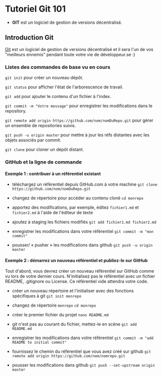 # Tutoriel Git 101


- **GIT** est un logiciel de gestion de versions décentralisé.

## Introduction Git

[Git](https://git-scm.com/) est un logiciel de gestion de versions décentralisé et il sera l'un de vos "meilleurs ennemis" pendant toute votre vie de développeur.se :)


### Listes des commandes de base vu en cours

`git init` pour créer un nouveau dépôt.

`git status` pour afficher l'état de l'arborescence de travail.

`git add` pour ajouter le contenu d'un fichier à l'index.

`git commit -m "Votre message"` pour enregistrer les modifications dans le repository.

`git remote add origin https://github.com/nom/nomDuRepo.git` pour gérer un ensemble de repositories suivis.

`git push -u origin master` pour mettre à jour les réfs distantes avec les objets associés par commit.

`git clone` pour cloner un dépôt distant.


### GitHub et la ligne de commande

#### Exemple 1 : contribuer à un référentiel existant
* téléchargez un référentiel depuis GitHub.com à votre machine
`git clone https://github.com/nom/nomDuRepo.git`

* changez de répertoire pour accéder au contenu cloné
`cd monrepo`

* apportez des modifications, par exemple, éditez `fichier1.md` et` fichier2.md` à l'aide de l'éditeur de texte

* ajoutez à staging les fichiers modifiés
`git add fichier1.md fichier2.md`

* enregistrer les modifications dans votre référentiel
`git commit -m "mon commit"`

* pousser/ « pusher » les modifications dans github
`git push -u origin master`


#### Exemple 2 : démarrez un nouveau référentiel et publiez-le sur GitHub

Tout d'abord, vous devrez créer un nouveau référentiel sur GitHub comme vu lors de votre dernier cours. N'initialisez pas le référentiel avec un fichier README, .gitignore ou License. Ce référentiel vide attendra votre code.
* créer un nouveau répertoire et l'initialiser avec des fonctions spécifiques à git
`git init monrepo`

* changez de répertoire `monrepo`
`cd monrepo`

* créer le premier fichier du projet
`nano README.md`

* git n'est pas au courant du fichier, mettez-le en scène
`git add README.md`

* enregistrer les modifications dans votre référentiel
`git commit -m "add README to initial commit"`

* fournissez le chemin du référentiel que vous avez créé sur github
`git remote add origin https://github.com/nom/nomrepo.git`

* pousser les modifications dans github
`git push --set-upstream origin master`
